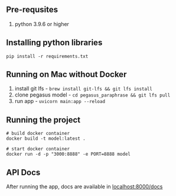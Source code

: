 ## Pre-requsites
1. python 3.9.6 or higher

## Installing python libraries
`pip install -r requirements.txt`

## Running on Mac without Docker
1. install git lfs - `brew install git-lfs && git lfs install`
2. clone pegasus model - `cd pegasus_paraphrase && git lfs pull`
3. run app - `uvicorn main:app --reload`

## Running the project
```
# build docker container
docker build -t model:latest .

# start docker container
docker run -d -p "3000:8888" -e PORT=8888 model
```

## API Docs
After running the app, docs are available in [localhost:8000/docs](localhost:8000/docs)